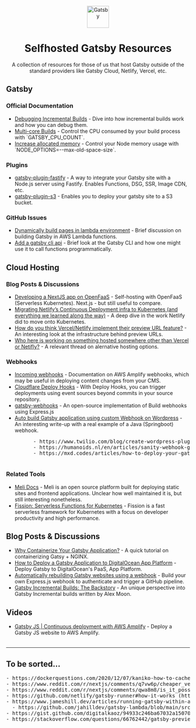 <p align="center">
  <a href="https://www.gatsbyjs.com">
    <img alt="Gatsby" src="https://www.gatsbyjs.com/Gatsby-Monogram.svg" width="60" />
  </a>
</p>
<h1 align="center">
  Selfhosted Gatsby Resources
</h1>
<p align="center">A collection of resources for those of us that host Gatsby outside of the standard providers like Gatsby Cloud, Netlify, Vercel, etc.</p>

<h2>Gatsby</h2>
<h3>Official Documentation</h3>
<ul>
    <li><a href="https://www.gatsbyjs.com/docs/debugging-incremental-builds/">Debugging Incremental Builds</a> - Dive into how incremental builds work and how you can debug them.</li>
    <li><a href="https://www.gatsbyjs.com/docs/multi-core-builds/">Multi-core Builds</a> - Control the CPU consumed by your build process with `GATSBY_CPU_COUNT`.</li>
    <li><a href="https://www.gatsbyjs.com/docs/how-to/performance/resolving-out-of-memory-issues/#increase-allocated-memory-andor-upgrade-your-hardware">Increase allocated memory</a> - Control your Node memory usage with `NODE_OPTIONS=--max-old-space-size`.</li>
</ul>

<h3>Plugins</h3>
<ul>
    <li><a href="https://github.com/gatsby-uc/plugins/tree/main/packages/gatsby-plugin-fastify">gatsby-plugin-fastify</a> - A way to integrate your Gatsby site with a Node.js server using Fastify. Enables Functions, DSG, SSR, Image CDN, etc.</li>
    <li><a href="https://github.com/jariz/gatsby-plugin-s3">gatsby-plugin-s3</a> - Enables you to deploy your gatsby site to a S3 bucket.</li>
</ul>

<h3>GitHub Issues</h3>
<ul>
    <li><a href="https://github.com/gatsbyjs/gatsby/issues/12817">Dynamically build pages in lambda environment</a> - Brief discussion on building Gatsby in AWS Lambda functions.</li>
    <li><a href="https://github.com/gatsbyjs/gatsby/issues/14366">Add a gatsby cli api</a> - Brief look at the Gatsby CLI and how one might use it to call functions programmatically.</li>
</ul>

<h2>Cloud Hosting</h2>
<h3>Blog Posts & Discussions</h3>
<ul>
    <li><a href="https://dev.to/mikeyglitz/developing-a-nextjs-app-on-openfaas-oof">Developing a NextJS app on OpenFaaS</a> - Self-hosting with OpenFaaS (Serverless Kubernetes). Next.js - but still useful to compare.</li>
    <li><a href="https://medium.com/netlify/migrating-netlifys-continuous-deployment-infra-to-kubernetes-and-everything-we-learned-along-the-1e5989254269">Migrating Netlify’s Continuous Deployment infra to Kubernetes (and everything we learned along the way)</a> - A deep dive in the work Netlify did to move onto Kubernetes.</li>
    <li><a href="https://www.reddit.com/r/devops/comments/u7vzzl/how_do_you_think_vercelnetlify_implement_their/">How do you think Vercel/Netlify implement their preview URL feature?</a> - An interesting look at the infrastructure behind preview URLs.</li>
    <li><a href="https://www.reddit.com/r/nextjs/comments/s4xeg5/who_here_is_working_on_something_hosted_somewhere/">Who here is working on something hosted somewhere other than Vercel or Netifly?</a> - A relevant thread on alernative hosting options.</li>    
</ul>

<h3>Webhooks</h3>
<ul>
    <li><a href="https://docs.aws.amazon.com/amplify/latest/userguide/webhooks.html">Incoming webhooks</a> - Documentation on AWS Amplify webhooks, which may be useful in deploying content changes from your CMS.</li>
    <li><a href="https://developers.cloudflare.com/pages/platform/deploy-hooks/">Cloudflare Deploy Hooks</a> - With Deploy Hooks, you can trigger deployments using event sources beyond commits in your source repository.</li>
    <li><a href="https://github.com/DymytriiLynx/gatsby-webhooks">gatsby-webhooks</a> - An open-source implementation of Build webhooks using Express.js</li>
    <li><a href="https://medium.com/technogise/auto-build-gatsby-application-using-custom-webhook-on-wordpress-c3c5f70ca005#3c90">Auto build Gatsby application using custom Webhook on Wordpress</a> - An interesting write-up with a real example of a Java (Springboot) webhook.</li>
    <pre>
      - https://www.twilio.com/blog/create-wordpress-plugin-rebuild-gatsby-app-aws-github-actions
      - https://humanoids.nl/en/articles/sanity-webhook-github/
      - https://mxd.codes/articles/how-to-deploy-your-gatsby-site-on-your-own-server
  </pre>
</ul>

<h3>Related Tools</h3>
<ul>
    <li><a href="https://docs.meli.sh/">Meli Docs</a> - Meli is an open source platform built for deploying static sites and frontend applications. Unclear how well maintained it is, but still interesting nonetheless.</li>
    <li><a href="https://github.com/fission/fission">Fission: Serverless Functions for Kubernetes</a> - Fission is a fast serverless framework for Kubernetes with a focus on developer productivity and high performance.</li>
</ul>

<h2>Blog Posts & Discussions</h2>
<ul>
    <li><a href="https://valenciandigital.com/insights/why-containerize-your-gatsby-application">Why Containerize Your Gatsby Application?</a> - A quick tutorial on containerizing Gatsy + NGINX.</li>
    <li><a href="https://www.digitalocean.com/community/tutorials/how-to-deploy-a-gatsby-application-to-digitalocean-app-platform">How to Deploy a Gatsby Application to DigitalOcean App Platform</a> - Deploy Gatsby to DigitalOcean's PaaS, App Platform.</li>
    <li><a href="https://humanoids.nl/en/articles/sanity-webhook-github/">Automatically rebuilding Gatsby websites using a webhook</a> - Build your own Express.js webhook to authenticate and trigger a GitHub pipeline.</li>
    <li><a href="https://moonmeister.net/blog/gatsby-incremental-builds-the-backstory/">Gatsby Incremental Builds: The Backstory</a> - An unique perspective into Gatsby Incremental builds written by Alex Moon.</li>
</ul>

<h2>Videos</h2>
<ul>
    <li><a href="https://www.youtube.com/watch?v=khydpJc3iFE">Gatsby JS | Continuous deployment with AWS Amplify</a> - Deploy a Gatsby JS website to AWS Amplify.</li>
</ul>

<hr style="margin: 32px 0;"/>

<h2>To be sorted...</h2>
<pre>
- https://dockerquestions.com/2020/12/07/kaniko-how-to-cache-folders-from-gatsby-build-in-kubernetes-using-tekton/
- https://www.reddit.com/r/nextjs/comments/q7vw6p/cheaper_vercel_alternatives_specifically_to/
- https://www.reddit.com/r/nextjs/comments/qwa8m8/is_it_possible_to_deploy_a_nextjs_app_with_ssr/
- https://github.com/netlify/gatsby-runner#how-it-works (https://www.netlify.com/blog/cut-build-times-with-gatsby-runner/)
- https://www.jameshill.dev/articles/running-gatsby-within-aws-lambda/
  - https://github.com/jahilldev/gatsby-lambda/blob/main/src/lambda.ts
- https://gist.github.com/digitalkaoz/94933c246ba67032a1507083e2605a30
- https://stackoverflow.com/questions/66762442/gatsby-preview-server-in-a-serverless-stateless-environment
</pre>
